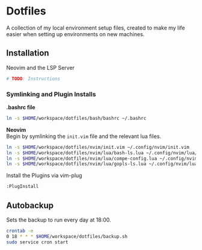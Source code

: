 # Dotfiles
A collection of my local environment setup files, created to make my life easier when setting up environments on new machines.

## Installation
Neovim and the LSP Server
```bash
# TODO: Instructions
```

### Symlinking and Plugin Installs
**.bashrc file**  
```bash
ln -s $HOME/workspace/dotfiles/bash/bashrc ~/.bashrc
```

**Neovim**  
Begin by symlinking the `init.vim` file and the relevant lua files.
```bash
ln -s $HOME/workspace/dotfiles/nvim/init.vim ~/.config/nvim/init.vim
ln -s $HOME/workspace/dotfiles/nvim/lua/bash-ls.lua ~/.config/nvim/lua/bash-ls.lua
ln -s $HOME/workspace/dotfiles/nvim/lua/compe-config.lua ~/.config/nvim/lua/compe-config.lua
ln -s $HOME/workspace/dotfiles/nvim/lua/gopls-ls.lua ~/.config/nvim/lua/gopls-ls.lua
```
  
Install the Plugins via vim-plug  
```bash
:PlugInstall
```

## Autobackup
Sets the backup to run every day at 18:00. 
```bash
crontab -e
0 18 * * * $HOME/workspace/dotfiles/backup.sh
sudo service cron start
```


